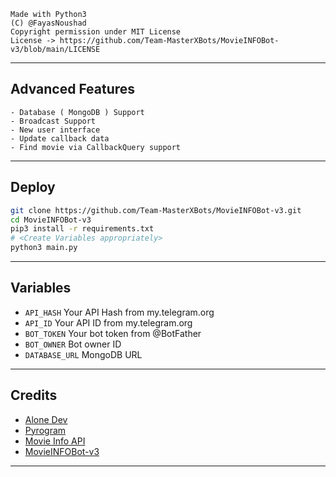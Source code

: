 ```
Made with Python3
(C) @FayasNoushad
Copyright permission under MIT License
License -> https://github.com/Team-MasterXBots/MovieINFOBot-v3/blob/main/LICENSE
```

---

## Advanced Features

    - Database ( MongoDB ) Support
    - Broadcast Support
    - New user interface
    - Update callback data
    - Find movie via CallbackQuery support

---

## Deploy

```sh
git clone https://github.com/Team-MasterXBots/MovieINFOBot-v3.git
cd MovieINFOBot-v3
pip3 install -r requirements.txt
# <Create Variables appropriately>
python3 main.py
```

---

## Variables

- `API_HASH` Your API Hash from my.telegram.org
- `API_ID` Your API ID from my.telegram.org
- `BOT_TOKEN` Your bot token from @BotFather
- `BOT_OWNER` Bot owner ID
- `DATABASE_URL` MongoDB URL

---

## Credits

- [Alone Dev](https://github.com/New-Dev3)
- [Pyrogram](https://github.com/pyrogram/pyrogram)
- [Movie Info API](https://api.sumanjay.cf/watch/)
- [MovieINFOBot-v3](https://github.com/Team-MasterXBots/MovieINFOBot-v3)

---

